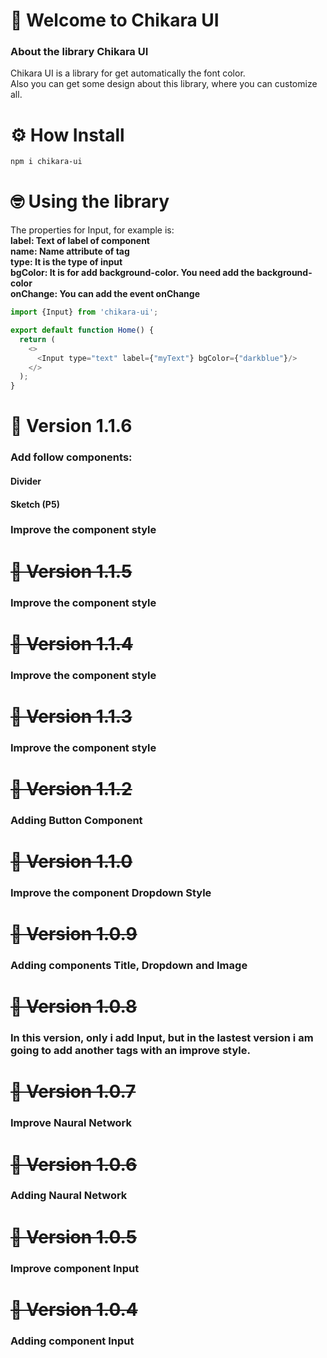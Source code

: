 # 👋 Welcome to Chikara UI 

### About the library Chikara UI
Chikara UI is a library for get automatically the font color.<br/>
Also you can get some design about this library, where you can customize all.

# ⚙ How Install
```bash
npm i chikara-ui
```

# 🤓 Using the library

The properties for Input, for example is:<br/>
<b>label: Text of label of component</b><br/>
<b>name: Name attribute of tag</b><br/>
<b>type: It is the type of input</b><br/>
<b>bgColor: It is for add background-color. You need add the background-color</b><br/>
<b>onChange: You can add the event onChange</b><br/>

```js
import {Input} from 'chikara-ui';

export default function Home() {
  return (
    <>
      <Input type="text" label={"myText"} bgColor={"darkblue"}/>
    </>
  );
}
```

# 📝 Version 1.1.6
### Add follow components:
 #### Divider
 #### Sketch (P5)

### Improve the component style
# <s>📝 Version 1.1.5 </s>

### Improve the component style
# <s>📝 Version 1.1.4 </s>

### Improve the component style
# <s>📝 Version 1.1.3 </s>

### Improve the component style
# <s>📝 Version 1.1.2 </s>
### Adding Button Component
# <s>📝 Version 1.1.0 </s>
### Improve the component Dropdown Style
# <s>📝 Version 1.0.9 </s>
### Adding components Title, Dropdown and Image
# <s>📝 Version 1.0.8 </s>
### In this version, only i add Input, but in the lastest version i am going to add another tags with an improve style.
# <s>📝 Version 1.0.7 </s>
### Improve Naural Network
# <s>📝 Version 1.0.6 </s>
### Adding Naural Network
# <s>📝 Version 1.0.5 </s>
### Improve component Input
# <s>📝 Version 1.0.4 </s>
### Adding component Input